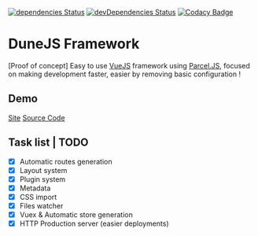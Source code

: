[![dependencies Status](https://david-dm.org/frederic2ec/dunejs/status.svg)](https://david-dm.org/frederic2ec/dunejs) [![devDependencies Status](https://david-dm.org/frederic2ec/dunejs/dev-status.svg)](https://david-dm.org/frederic2ec/dunejs?type=dev) [![Codacy Badge](https://api.codacy.com/project/badge/Grade/41edcffb10a44c4fbf85011f9b5fd41b)](https://www.codacy.com/manual/freddy.cho/dunejs?utm_source=github.com&utm_medium=referral&utm_content=frederic2ec/dunejs&utm_campaign=Badge_Grade)

# DuneJS Framework

[Proof of concept] Easy to use [VueJS](https://vuejs.org/) framework using [Parcel.JS](https://parceljs.org/), focused on making development faster, easier by removing basic configuration !

## Demo

[Site](https://dunejs-test-app.now.sh/)
[Source Code](https://github.com/frederic2ec/dunejs-test-app)

## Task list | TODO

- [x] Automatic routes generation
- [x] Layout system
- [x] Plugin system
- [x] Metadata
- [x] CSS import
- [x] Files watcher
- [x] Vuex & Automatic store generation
- [x] HTTP Production server (easier deployments)
